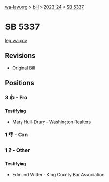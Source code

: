 [wa-law.org](/) > [bill](/bill/) > [2023-24](/bill/2023-24/) > [SB 5337](/bill/2023-24/sb/5337/)

# SB 5337
[leg.wa.gov](https://app.leg.wa.gov/billsummary?BillNumber=5337&Year=2023&Initiative=false)

## Revisions
* [Original Bill](1/)

## Positions
### 3 👍 - Pro
#### Testifying
* Mary Hull-Drury - Washington Realtors

### 1 👎 - Con

### 1 ❓ - Other
#### Testifying
* Edmund Witter - King County Bar Association
